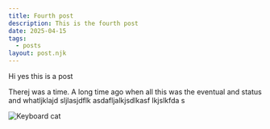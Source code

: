 ```yaml
---
title: Fourth post
description: This is the fourth post
date: 2025-04-15
tags:
  - posts
layout: post.njk
---
```


Hi yes this is a post

Therej was a time. A long time ago when all this was the eventual and status and whatljklajd sljlasjdflk asdafljalkjsdlkasf lkjslkfda s

![Keyboard cat](/assets/keyboardcat.jpg)
